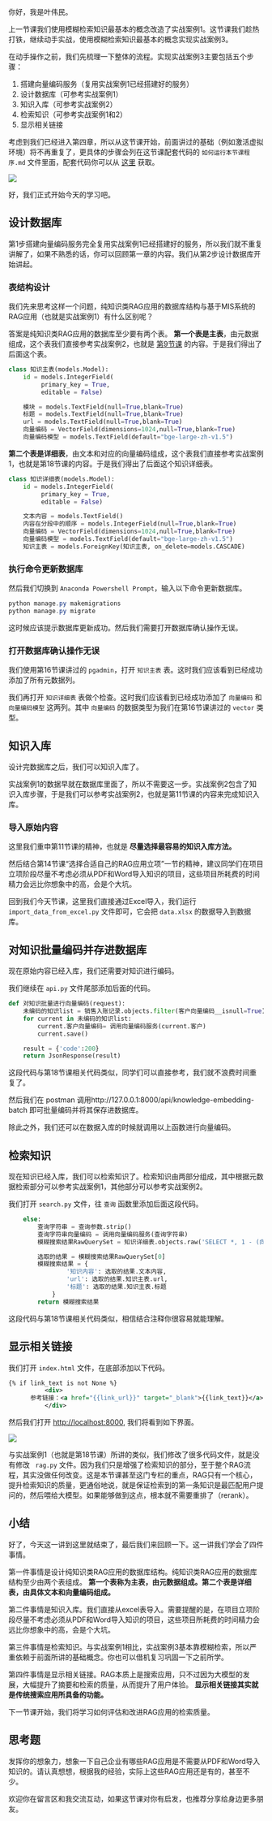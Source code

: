 你好，我是叶伟民。

上一节课我们使用模糊检索知识最基本的概念改造了实战案例1。这节课我们趁热打铁，继续动手实战，使用模糊检索知识最基本的概念实现实战案例3。

在动手操作之前，我们先梳理一下整体的流程。实现实战案例3主要包括五个步骤：

1. 搭建向量编码服务（复用实战案例1已经搭建好的服务）
2. 设计数据库（可参考实战案例1）
3. 知识入库（可参考实战案例2）
4. 检索知识（可参考实战案例1和2）
5. 显示相关链接

考虑到我们已经进入第四章，所以从这节课开始，前面讲过的基础（例如激活虚拟环境）将不再重复了，更具体的步骤会列在这节课配套代码的 `如何运行本节课程序.md` 文件里面，配套代码你可以从 [这里](https://github.com/weiminye/time-geekbang-org-rag/tree/main/%E5%AE%9E%E6%88%98%E6%A1%88%E4%BE%8B3/%E7%AC%AC19%E8%8A%82) 获取。

![](https://static001.geekbang.org/resource/image/e2/de/e251bd16f5df3ff843b6c8ced9abdcde.jpg?wh=2536x1955)

好，我们正式开始今天的学习吧。

## 设计数据库

第1步搭建向量编码服务完全复用实战案例1已经搭建好的服务，所以我们就不重复讲解了，如果不熟悉的话，你可以回顾第一章的内容。我们从第2步设计数据库开始讲起。

### 表结构设计

我们先来思考这样一个问题，纯知识类RAG应用的数据库结构与基于MIS系统的RAG应用（也就是实战案例1）有什么区别呢？

答案是纯知识类RAG应用的数据库至少要有两个表。 **第一个表是主表**，由元数据组成，这个表我们直接参考实战案例2，也就是 [第9节课](https://time.geekbang.org/column/article/809371) 的内容。于是我们得出了后面这个表。

```python
class 知识主表(models.Model):
    id = models.IntegerField(
         primary_key = True,
         editable = False)

    模块 = models.TextField(null=True,blank=True)
    标题 = models.TextField(null=True,blank=True)
    url = models.TextField(null=True,blank=True)
    向量编码 = VectorField(dimensions=1024,null=True,blank=True)
    向量编码模型 = models.TextField(default="bge-large-zh-v1.5")

```

**第二个表是详细表**，由文本和对应的向量编码组成，这个表我们直接参考实战案例1，也就是第18节课的内容。于是我们得出了后面这个知识详细表。

```python
class 知识详细表(models.Model):
    id = models.IntegerField(
         primary_key = True,
         editable = False)

    文本内容 = models.TextField()
    内容在分段中的顺序 = models.IntegerField(null=True,blank=True)
    向量编码 = VectorField(dimensions=1024,null=True,blank=True)
    向量编码模型 = models.TextField(default="bge-large-zh-v1.5")
    知识主表 = models.ForeignKey(知识主表, on_delete=models.CASCADE)

```

### 执行命令更新数据库

然后我们切换到 `Anaconda Powershell Prompt`，输入以下命令更新数据库。

```powershell
python manage.py makemigrations
python manage.py migrate

```

这时候应该提示数据库更新成功。然后我们需要打开数据库确认操作无误。

### 打开数据库确认操作无误

我们使用第16节课讲过的 `pgadmin`，打开 `知识主表` 表。这时我们应该看到已经成功添加了所有元数据列。

我们再打开 `知识详细表` 表做个检查。这时我们应该看到已经成功添加了 `向量编码` 和 `向量编码模型` 这两列。其中 `向量编码` 的数据类型为我们在第16节课讲过的 `vector` 类型。

## 知识入库

设计完数据库之后，我们可以知识入库了。

实战案例1的数据早就在数据库里面了，所以不需要这一步。实战案例2包含了知识入库步骤，于是我们可以参考实战案例2，也就是第11节课的内容来完成知识入库。

### 导入原始内容

这里我们重申第11节课的精神，也就是 **尽量选择最容易的知识入库方法。**

然后结合第14节课“选择合适自己的RAG应用立项”一节的精神，建议同学们在项目立项阶段尽量不考虑必须从PDF和Word导入知识的项目，这些项目所耗费的时间精力会远比你想象中的高，会是个大坑。

回到我们今天节课，这里我们直接通过Excel导入，我们运行 `import_data_from_excel.py` 文件即可，它会把 `data.xlsx` 的数据导入到数据库。

## 对知识批量编码并存进数据库

现在原始内容已经入库，我们还需要对知识进行编码。

我们继续在 `api.py` 文件尾部添加后面的代码。

```python
def 对知识批量进行向量编码(request):
    未编码的知识list = 销售入账记录.objects.filter(客户向量编码__isnull=True)
    for current in 未编码的知识list:
        current.客户向量编码= 调用向量编码服务(current.客户)
        current.save()

    result = {'code':200}
    return JsonResponse(result)

```

这段代码与第18节课相关代码类似，同学们可以直接参考，我们就不浪费时间重复了。

然后我们在 postman 调用http://127.0.0.1:8000/api/knowledge-embedding-batch 即可批量编码并将其保存进数据库。

除此之外，我们还可以在数据入库的时候就调用以上函数进行向量编码。

## 检索知识

现在知识已经入库，我们可以检索知识了。检索知识由两部分组成，其中根据元数据检索部分可以参考实战案例1，其他部分可以参考实战案例2。

我们打开 `search.py` 文件，往 `查询` 函数里添加后面这段代码。

```python
    else:
        查询字符串 = 查询参数.strip()
        查询字符串向量编码 = 调用向量编码服务(查询字符串)
        模糊搜索结果RawQuerySet = 知识详细表.objects.raw('SELECT *, 1 - (向量编码 <=> %s) AS 余弦相似度,文本内容 FROM public."home_知识详细表" order by 余弦相似度 desc;',[str(查询字符串向量编码),])

        选取的结果 = 模糊搜索结果RawQuerySet[0]
        模糊搜索结果 = {
                '知识内容': 选取的结果.文本内容,
                'url': 选取的结果.知识主表.url,
                '标题': 选取的结果.知识主表.标题
            }
        return 模糊搜索结果

```

这段代码与第18节课相关代码类似，相信结合注释你很容易就能理解。

## 显示相关链接

我们打开 `index.html` 文件，在底部添加以下代码。

```xml
{% if link_text is not None %}
          <div>
      参考链接：<a href="{{link_url}}" target="_blank">{{link_text}}</a> &nbsp;
          </div>

```

然后我们打开 [http://localhost:8000](http://localhost:8000), 我们将看到如下界面。

![](https://static001.geekbang.org/resource/image/8d/c4/8d28a9899a16d122a0667acd4b3bb0c4.jpg?wh=2970x2115)

与实战案例1（也就是第18节课）所讲的类似，我们修改了很多代码文件，就是没有修改 ` rag.py` 文件。因为我们只是增强了检索知识的部分，至于整个RAG流程，其实没做任何改变。这是本节课甚至这门专栏的重点，RAG只有一个核心，提升检索知识的质量，更通俗地说，就是保证检索到的第一条知识是最匹配用户提问的，然后喂给大模型。如果能够做到这点，根本就不需要重排了（rerank）。

## 小结

好了，今天这一讲到这里就结束了，最后我们来回顾一下。这一讲我们学会了四件事情。

第一件事情是设计纯知识类RAG应用的数据库结构。纯知识类RAG应用的数据库结构至少由两个表组成。 **第一个表称为主表，由元数据组成。第二个表是详细表，由具体文本和向量编码组成。**

第二件事情是知识入库。我们直接从excel表导入。需要提醒的是，在项目立项阶段尽量不考虑必须从PDF和Word导入知识的项目，这些项目所耗费的时间精力会远比你想象中的高，会是个大坑。

第三件事情是检索知识。与实战案例1相比，实战案例3基本靠模糊检索，所以严重依赖于前面所讲的基础概念。你也可以借机复习巩固一下之前所学。

第四件事情是显示相关链接。RAG本质上是搜索应用，只不过因为大模型的发展，大幅提升了摘要和检索的质量，从而提升了用户体验。 **显示相关链接其实就是传统搜索应用所具备的功能。**

下一节课开始，我们将学习如何评估和改进RAG应用的检索质量。

## 思考题

发挥你的想象力，想象一下自己企业有哪些RAG应用是不需要从PDF和Word导入知识的。请认真想想，根据我的经验，实际上这些RAG应用还是有的，甚至不少。

欢迎你在留言区和我交流互动，如果这节课对你有启发，也推荐分享给身边更多朋友。